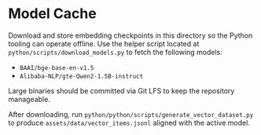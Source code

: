 # Model Cache

Download and store embedding checkpoints in this directory so the Python tooling can operate offline. Use the helper script located at `python/scripts/download_models.py` to fetch the following models:

- `BAAI/bge-base-en-v1.5`
- `Alibaba-NLP/gte-Qwen2-1.5B-instruct`

Large binaries should be committed via Git LFS to keep the repository manageable.

After downloading, run `python/python/scripts/generate_vector_dataset.py` to produce `assets/data/vector_items.jsonl` aligned with the active model.
